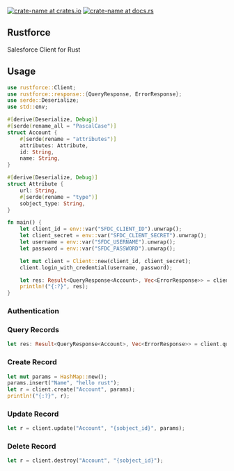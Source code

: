 [![crate-name at crates.io](https://img.shields.io/crates/v/rustforce.svg)](https://crates.io/crates/rustforce)
[![crate-name at docs.rs](https://docs.rs/rustforce/badge.svg)](https://docs.rs/rustforce)

## Rustforce

Salesforce Client for Rust

## Usage

```rust
use rustforce::Client;
use rustforce::response::{QueryResponse, ErrorResponse};
use serde::Deserialize;
use std::env;

#[derive(Deserialize, Debug)]
#[serde(rename_all = "PascalCase")]
struct Account {
    #[serde(rename = "attributes")]
    attributes: Attribute,
    id: String,
    name: String,
}

#[derive(Deserialize, Debug)]
struct Attribute {
    url: String,
    #[serde(rename = "type")]
    sobject_type: String,
}

fn main() {
    let client_id = env::var("SFDC_CLIENT_ID").unwrap();
    let client_secret = env::var("SFDC_CLIENT_SECRET").unwrap();
    let username = env::var("SFDC_USERNAME").unwrap();
    let password = env::var("SFDC_PASSWORD").unwrap();

    let mut client = Client::new(client_id, client_secret);
    client.login_with_credential(username, password);

    let res: Result<QueryResponse<Account>, Vec<ErrorResponse>> = client.query("SELECT Id, Name FROM Account WHERE id = '0012K00001drfGYQAY'".to_string());
    println!("{:?}", res);
}
```

### Authentication


### Query Records

```rust
let res: Result<QueryResponse<Account>, Vec<ErrorResponse>> = client.query("SELECT Id, Name FROM Account WHERE id = '0012K00001drfGYQAY'".to_string());
```

### Create Record

```rust
let mut params = HashMap::new();
params.insert("Name", "hello rust");
let r = client.create("Account", params);
println!("{:?}", r);
```

### Update Record

```rust
let r = client.update("Account", "{sobject_id}", params);
```

### Delete Record

```rust
let r = client.destroy("Account", "{sobject_id}");
```
